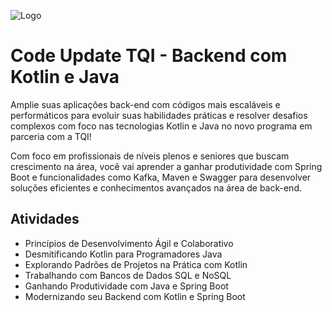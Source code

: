 ![Logo](https://hermes.dio.me/tracks/df0f9984-bc68-409b-9314-98c875089e8f.png)
# Code Update TQI - Backend com Kotlin e Java 

Amplie suas aplicações back-end com códigos mais escaláveis e performáticos para evoluir suas habilidades práticas e resolver desafios complexos com foco nas tecnologias Kotlin e Java no novo programa em parceria com a TQI!

Com foco em profissionais de níveis plenos e seniores que buscam crescimento na área, você vai aprender a ganhar produtividade com Spring Boot e funcionalidades como Kafka, Maven e Swagger para desenvolver soluções eficientes e conhecimentos avançados na área de back-end.

## Atividades

- Princípios de Desenvolvimento Ágil e Colaborativo
- Desmitificando Kotlin para Programadores Java
- Explorando Padrões de Projetos na Prática com Kotlin
- Trabalhando com Bancos de Dados SQL e NoSQL
- Ganhando Produtividade com Java e Spring Boot
- Modernizando seu Backend com Kotlin e Spring Boot
